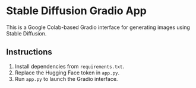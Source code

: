 # Stable Diffusion Gradio App

This is a Google Colab-based Gradio interface for generating images using Stable Diffusion.

## Instructions

1. Install dependencies from `requirements.txt`.
2. Replace the Hugging Face token in `app.py`.
3. Run `app.py` to launch the Gradio interface.
